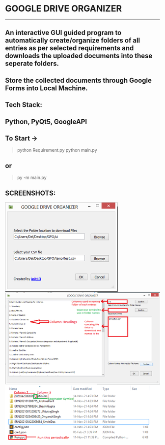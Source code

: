 # GOOGLE DRIVE ORGANIZER
---

## An interactive GUI guided program to automatically create/organize folders of all entries as per selected requirements and downloads the uploaded documents into these seperate folders.

## Store the collected documents through Google Forms into Local Machine.

**Tech Stack:** 
---
Python, PyQt5, GoogleAPI
---



## To Start ->

>python Requirement.py
> python main.py

## or 

> py -m main.py

## SCREENSHOTS:


![ScreenShots](ss/Screenshot_1.png "Window1")
![ScreenShots](ss/Screenshot_2.png "Window2")
![ScreenShots](ss/Screenshot_3.png "OUTPUT")